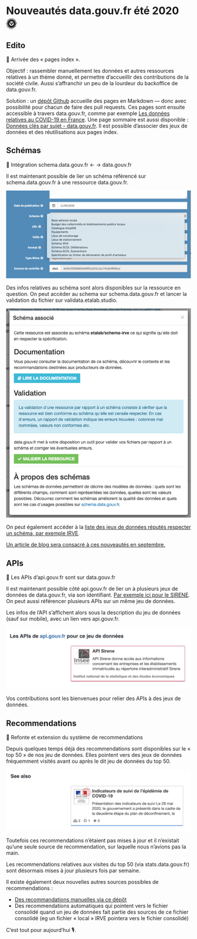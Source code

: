 # Nouveautés data.gouv.fr été 2020 🌞

## Edito
🚀 Arrivée des « pages index ». 

Objectif : rassembler manuellement les données et autres ressources relatives à un thème donné, et permettre d’accueillir des contributions de la société civile. Aussi s’affranchir un peu de la lourdeur du backoffice de data.gouv.fr.

Solution : un [dépôt Github](https://github.com/etalab/datagouvfr-pages/tree/master/pages) accueille des pages en Markdown — donc avec possibilité pour chacun de faire des pull requests. Ces pages sont ensuite accessible à travers data.gouv.fr, comme par exemple [Les données relatives au COVID-19 en France](https://www.data.gouv.fr/fr/pages/donnees-coronavirus). Une page sommaire est aussi disponible : [Données clés par sujet - data.gouv.fr](https://www.data.gouv.fr/fr/pages/donnees-cles-par-sujet). Il est possible d’associer des jeux de données et des réutilisations aux pages index.

## Schémas
🚀 Intégration schema.data.gouv.fr <- -> data.gouv.fr

Il est maintenant possible de lier un schéma référencé sur schema.data.gouv.fr à une ressource data.gouv.fr.

![](img/schema-resource.png)

Des infos relatives au schéma sont alors disponibles sur la ressource en question. On peut accéder au schema sur schema.data.gouv.fr et lancer la validation du fichier sur validata.etalab.studio.

![](img/schema-modal.png)

On peut également accéder à la [liste des jeux de données réputés respecter un schéma, par exemple IRVE](https://www.data.gouv.fr/fr/datasets/?schema=etalab/schema-irve).

[Un article de blog sera consacré à ces nouveautés en septembre.](https://pad.incubateur.net/80SkcamPSwevDOGsLfpjwA)

## APIs
🚀 Les APIs d’api.gouv.fr sont sur data.gouv.fr

Il est maintenant possible côté api.gouv.fr de lier un à plusieurs jeux de données de data.gouv.fr, via son identifiant. [Par exemple ici pour le SIRENE](https://github.com/betagouv/api.gouv.fr/commit/9e2e988138ba6b752a428c1fa7e46a71dc357a60). On peut aussi référencer plusieurs APIs sur un même jeu de données.

Les infos de l’API s’affichent alors sous la description du jeu de données (sauf sur mobile), avec un lien vers api.gouv.fr.

![](img/api.png)

Vos contributions sont les bienvenues pour relier des APIs à des jeux de données.

## Recommendations
🚀 Refonte et extension du système de recommendations

Depuis quelques temps déjà des recommendations sont disponibles sur le « top 50 » de nos jeu de données. Elles pointent vers des jeux de données fréquemment visités avant ou après le dit jeu de données du top 50.

![](img/reco.png)

Toutefois ces recommendations n’étaient pas mises à jour et il n’existait qu’une seule source de recommendation, sur laquelle nous n’avions pas la main.

Les recommendations relatives aux visites du top 50 (via stats.data.gouv.fr) sont désormais mises à jour plusieurs fois par semaine.

Il existe également deux nouvelles autres sources possibles de recommendations :
- [Des recommandations manuelles via ce dépôt](https://github.com/etalab/recommendations-edito)
- Des recommendations automatiques qui pointent vers le fichier consolidé quand un jeu de données fait partie des sources de ce fichier consolidé (eg un fichier « local » IRVE pointera vers le fichier consolidé)

C’est tout pour aujourd’hui 🎙.

